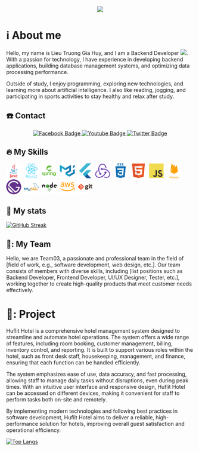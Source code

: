 <div id="header" align="center">
  <img src="https://media.giphy.com/media/M9gbBd9nbDrOTu1Mqx/giphy.gif" width="100"/>
</div>

# ℹ️ About me
Hello, my name is Lieu Truong Gia Huy, and I am a Backend Developer <img src="https://media.giphy.com/media/WUlplcMpOCEmTGBtBW/giphy.gif" width="30">. With a passion for technology, I have experience in developing backend applications, building database management systems, and optimizing data processing performance.

Outside of study, I enjoy programming, exploring new technologies, and learning more about artificial intelligence. I also like reading, jogging, and participating in sports activities to stay healthy and relax after study.

## ☎️ Contact
<div id="badges" align="center">
  <a href="https://web.facebook.com/profile.php?id=100014781011286">
    <img src="https://img.shields.io/badge/Facebook-blue?style=for-the-badge&logo=facebook&logoColor=white" alt="Facebook Badge"/>
  </a>
  <a href="https://www.instagram.com/__yuh.ueil/">
    <img src="https://img.shields.io/badge/Instagram-red?style=for-the-badge&logo=instagram&logoColor=white" alt="Youtube Badge"/>
  </a>
  <a href="your-twitter-URL">
    <img src="https://img.shields.io/badge/Gmail-yellow?style=for-the-badge&logo=gmail&logoColor=white" alt="Twitter Badge"/>
  </a>
</div>

## :fire: My Skills

<div>
  <img src="https://github.com/devicons/devicon/blob/master/icons/java/java-original-wordmark.svg" title="Java" alt="Java" width="40" height="40"/>&nbsp;
  <img src="https://github.com/devicons/devicon/blob/master/icons/react/react-original-wordmark.svg" title="React" alt="React" width="40" height="40"/>&nbsp;
  <img src="https://github.com/devicons/devicon/blob/master/icons/spring/spring-original-wordmark.svg" title="Spring" alt="Spring" width="40" height="40"/>&nbsp;
  <img src="https://github.com/devicons/devicon/blob/master/icons/materialui/materialui-original.svg" title="Material UI" alt="Material UI" width="40" height="40"/>&nbsp;
  <img src="https://github.com/devicons/devicon/blob/master/icons/flutter/flutter-original.svg" title="Flutter" alt="Flutter" width="40" height="40"/>&nbsp;
  <img src="https://github.com/devicons/devicon/blob/master/icons/redux/redux-original.svg" title="Redux" alt="Redux " width="40" height="40"/>&nbsp;
  <img src="https://github.com/devicons/devicon/blob/master/icons/css3/css3-plain-wordmark.svg"  title="CSS3" alt="CSS" width="40" height="40"/>&nbsp;
  <img src="https://github.com/devicons/devicon/blob/master/icons/html5/html5-original.svg" title="HTML5" alt="HTML" width="40" height="40"/>&nbsp;
  <img src="https://github.com/devicons/devicon/blob/master/icons/javascript/javascript-original.svg" title="JavaScript" alt="JavaScript" width="40" height="40"/>&nbsp;
  <img src="https://github.com/devicons/devicon/blob/master/icons/firebase/firebase-plain-wordmark.svg" title="Firebase" alt="Firebase" width="40" height="40"/>&nbsp;
  <img src="https://github.com/devicons/devicon/blob/master/icons/gatsby/gatsby-original.svg" title="Gatsby"  alt="Gatsby" width="40" height="40"/>&nbsp;
  <img src="https://github.com/devicons/devicon/blob/master/icons/mysql/mysql-original-wordmark.svg" title="MySQL"  alt="MySQL" width="40" height="40"/>&nbsp;
  <img src="https://github.com/devicons/devicon/blob/master/icons/nodejs/nodejs-original-wordmark.svg" title="NodeJS" alt="NodeJS" width="40" height="40"/>&nbsp;
  <img src="https://github.com/devicons/devicon/blob/master/icons/amazonwebservices/amazonwebservices-plain-wordmark.svg" title="AWS" alt="AWS" width="40" height="40"/>&nbsp;
  <img src="https://github.com/devicons/devicon/blob/master/icons/git/git-original-wordmark.svg" title="Git" **alt="Git" width="40" height="40"/>
</div>

## :telescope: My stats

[![GitHub Streak](http://github-readme-streak-stats.herokuapp.com?user=HuyLieu1603&theme=dark&background=000000)](https://git.io/streak-stats)


## 💁: My Team
Hello, we are Team03, a passionate and professional team in the field of [field of work, e.g., software development, web design, etc.]. Our team consists of members with diverse skills, including [list positions such as Backend Developer, Frontend Developer, UI/UX Designer, Tester, etc.], working together to create high-quality products that meet customer needs effectively.

# 🏨: Project
Huflit Hotel is a comprehensive hotel management system designed to streamline and automate hotel operations. The system offers a wide range of features, including room booking, customer management, billing, inventory control, and reporting. It is built to support various roles within the hotel, such as front desk staff, housekeeping, management, and finance, ensuring that each function can be handled efficiently.

The system emphasizes ease of use, data accuracy, and fast processing, allowing staff to manage daily tasks without disruptions, even during peak times. With an intuitive user interface and responsive design, Huflit Hotel can be accessed on different devices, making it convenient for staff to perform tasks both on-site and remotely.

By implementing modern technologies and following best practices in software development, Huflit Hotel aims to deliver a reliable, high-performance solution for hotels, improving overall guest satisfaction and operational efficiency.

[![Top Langs](https://github-readme-stats.vercel.app/api/top-langs/?username=your-github-username&layout=compact&theme=vision-friendly-dark)](https://github.com/HuyLieu1603/Huy_N3_T6C4)


